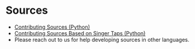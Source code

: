 # Sources

* [Contributing Sources (Python)](https://github.com/airbytehq/airbyte/blob/master/airbyte-integrations/template/python-source/README.md)
* [Contributing Sources Based on Singer Taps (Python)](https://github.com/airbytehq/airbyte/blob/master/airbyte-integrations/template/singer-source/README.md)
* Please reach out to us for help developing sources in other languages.